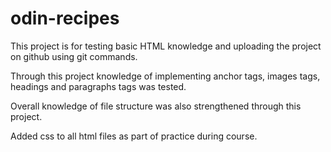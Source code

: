 # odin-recipes

This project is for testing basic HTML knowledge and uploading the project on github using git commands.

Through this project knowledge of implementing anchor tags, images tags, headings and paragraphs tags was tested.

Overall knowledge of file structure was also strengthened through this project.


Added css to all html files as part of practice during course.